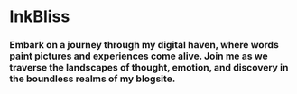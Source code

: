 # InkBliss

<h3>Embark on a journey through my digital haven, where words paint pictures and experiences come alive. Join me as we traverse the landscapes of thought, emotion, and discovery in the boundless realms of my blogsite.</h3>

